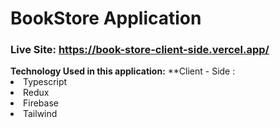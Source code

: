 <h1>BookStore Application</h1>
<h3>Live Site: <a href="https://book-store-client-side.vercel.app/">https://book-store-client-side.vercel.app/</a></h1>
<b>Technology Used in this application:</b>
**Client - Side :
<li>Typescript</li>
<li>Redux</li>
<li>Firebase</li>
<li>Tailwind</li>
